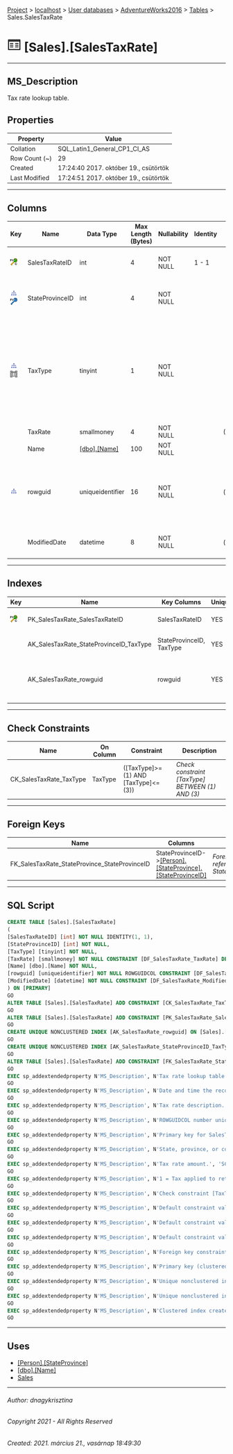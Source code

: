#### 

[Project](../../../../index.md) > [localhost](../../../index.md) > [User databases](../../index.md) > [AdventureWorks2016](../index.md) > [Tables](Tables.md) > Sales.SalesTaxRate

# ![Tables](../../../../Images/Table32.png) [Sales].[SalesTaxRate]

---

## <a name="#description"></a>MS_Description

Tax rate lookup table.

## <a name="#properties"></a>Properties

| Property | Value |
|---|---|
| Collation | SQL_Latin1_General_CP1_CI_AS |
| Row Count (~) | 29 |
| Created | 17:24:40 2017. október 19., csütörtök |
| Last Modified | 17:24:51 2017. október 19., csütörtök |


---

## <a name="#columns"></a>Columns

| Key | Name | Data Type | Max Length (Bytes) | Nullability | Identity | Default | Description |
|---|---|---|---|---|---|---|---|
| [![Cluster Primary Key PK_SalesTaxRate_SalesTaxRateID: SalesTaxRateID](../../../../Images/pkcluster.png)](#indexes) | SalesTaxRateID | int | 4 | NOT NULL | 1 - 1 |  | _Primary key for SalesTaxRate records._ |
| [![Indexes AK_SalesTaxRate_StateProvinceID_TaxType](../../../../Images/Index.png)](#indexes)[![Foreign Keys FK_SalesTaxRate_StateProvince_StateProvinceID: [Person].[StateProvince].StateProvinceID](../../../../Images/fk.png)](#foreignkeys) | StateProvinceID | int | 4 | NOT NULL |  |  | _State, province, or country/region the sales tax applies to._ |
| [![Indexes AK_SalesTaxRate_StateProvinceID_TaxType](../../../../Images/Index.png)](#indexes)[![Check Constraints CK_SalesTaxRate_TaxType : ([TaxType]>=(1) AND [TaxType]<=(3))](../../../../Images/c-constraint.png)](#checkconstraints) | TaxType | tinyint | 1 | NOT NULL |  |  | _1 = Tax applied to retail transactions, 2 = Tax applied to wholesale transactions, 3 = Tax applied to all sales (retail and wholesale) transactions._ |
|  | TaxRate | smallmoney | 4 | NOT NULL |  | ((0.00)) | _Tax rate amount._ |
|  | Name | [[dbo].[Name]](../Programmability/Types/User-Defined_Data_Types/Name.md) | 100 | NOT NULL |  |  | _Tax rate description._ |
| [![Indexes AK_SalesTaxRate_rowguid](../../../../Images/Index.png)](#indexes) | rowguid | uniqueidentifier | 16 | NOT NULL |  | (newid()) | _ROWGUIDCOL number uniquely identifying the record. Used to support a merge replication sample._ |
|  | ModifiedDate | datetime | 8 | NOT NULL |  | (getdate()) | _Date and time the record was last updated._ |


---

## <a name="#indexes"></a>Indexes

| Key | Name | Key Columns | Unique | Description |
|---|---|---|---|---|
| [![Cluster Primary Key PK_SalesTaxRate_SalesTaxRateID: SalesTaxRateID](../../../../Images/pkcluster.png)](#indexes) | PK_SalesTaxRate_SalesTaxRateID | SalesTaxRateID | YES | _Primary key (clustered) constraint_ |
|  | AK_SalesTaxRate_StateProvinceID_TaxType | StateProvinceID, TaxType | YES | _Unique nonclustered index._ |
|  | AK_SalesTaxRate_rowguid | rowguid | YES | _Unique nonclustered index. Used to support replication samples._ |


---

## <a name="#checkconstraints"></a>Check Constraints

| Name | On Column | Constraint | Description |
|---|---|---|---|
| CK_SalesTaxRate_TaxType | TaxType | ([TaxType]>=(1) AND [TaxType]<=(3)) | _Check constraint [TaxType] BETWEEN (1) AND (3)_ |


---

## <a name="#foreignkeys"></a>Foreign Keys

| Name | Columns | Description |
|---|---|---|
| FK_SalesTaxRate_StateProvince_StateProvinceID | StateProvinceID->[[Person].[StateProvince].[StateProvinceID]](StateProvince.md) | _Foreign key constraint referencing StateProvince.StateProvinceID._ |


---

## <a name="#sqlscript"></a>SQL Script

```sql
CREATE TABLE [Sales].[SalesTaxRate]
(
[SalesTaxRateID] [int] NOT NULL IDENTITY(1, 1),
[StateProvinceID] [int] NOT NULL,
[TaxType] [tinyint] NOT NULL,
[TaxRate] [smallmoney] NOT NULL CONSTRAINT [DF_SalesTaxRate_TaxRate] DEFAULT ((0.00)),
[Name] [dbo].[Name] NOT NULL,
[rowguid] [uniqueidentifier] NOT NULL ROWGUIDCOL CONSTRAINT [DF_SalesTaxRate_rowguid] DEFAULT (newid()),
[ModifiedDate] [datetime] NOT NULL CONSTRAINT [DF_SalesTaxRate_ModifiedDate] DEFAULT (getdate())
) ON [PRIMARY]
GO
ALTER TABLE [Sales].[SalesTaxRate] ADD CONSTRAINT [CK_SalesTaxRate_TaxType] CHECK (([TaxType]>=(1) AND [TaxType]<=(3)))
GO
ALTER TABLE [Sales].[SalesTaxRate] ADD CONSTRAINT [PK_SalesTaxRate_SalesTaxRateID] PRIMARY KEY CLUSTERED  ([SalesTaxRateID]) ON [PRIMARY]
GO
CREATE UNIQUE NONCLUSTERED INDEX [AK_SalesTaxRate_rowguid] ON [Sales].[SalesTaxRate] ([rowguid]) ON [PRIMARY]
GO
CREATE UNIQUE NONCLUSTERED INDEX [AK_SalesTaxRate_StateProvinceID_TaxType] ON [Sales].[SalesTaxRate] ([StateProvinceID], [TaxType]) ON [PRIMARY]
GO
ALTER TABLE [Sales].[SalesTaxRate] ADD CONSTRAINT [FK_SalesTaxRate_StateProvince_StateProvinceID] FOREIGN KEY ([StateProvinceID]) REFERENCES [Person].[StateProvince] ([StateProvinceID])
GO
EXEC sp_addextendedproperty N'MS_Description', N'Tax rate lookup table.', 'SCHEMA', N'Sales', 'TABLE', N'SalesTaxRate', NULL, NULL
GO
EXEC sp_addextendedproperty N'MS_Description', N'Date and time the record was last updated.', 'SCHEMA', N'Sales', 'TABLE', N'SalesTaxRate', 'COLUMN', N'ModifiedDate'
GO
EXEC sp_addextendedproperty N'MS_Description', N'Tax rate description.', 'SCHEMA', N'Sales', 'TABLE', N'SalesTaxRate', 'COLUMN', N'Name'
GO
EXEC sp_addextendedproperty N'MS_Description', N'ROWGUIDCOL number uniquely identifying the record. Used to support a merge replication sample.', 'SCHEMA', N'Sales', 'TABLE', N'SalesTaxRate', 'COLUMN', N'rowguid'
GO
EXEC sp_addextendedproperty N'MS_Description', N'Primary key for SalesTaxRate records.', 'SCHEMA', N'Sales', 'TABLE', N'SalesTaxRate', 'COLUMN', N'SalesTaxRateID'
GO
EXEC sp_addextendedproperty N'MS_Description', N'State, province, or country/region the sales tax applies to.', 'SCHEMA', N'Sales', 'TABLE', N'SalesTaxRate', 'COLUMN', N'StateProvinceID'
GO
EXEC sp_addextendedproperty N'MS_Description', N'Tax rate amount.', 'SCHEMA', N'Sales', 'TABLE', N'SalesTaxRate', 'COLUMN', N'TaxRate'
GO
EXEC sp_addextendedproperty N'MS_Description', N'1 = Tax applied to retail transactions, 2 = Tax applied to wholesale transactions, 3 = Tax applied to all sales (retail and wholesale) transactions.', 'SCHEMA', N'Sales', 'TABLE', N'SalesTaxRate', 'COLUMN', N'TaxType'
GO
EXEC sp_addextendedproperty N'MS_Description', N'Check constraint [TaxType] BETWEEN (1) AND (3)', 'SCHEMA', N'Sales', 'TABLE', N'SalesTaxRate', 'CONSTRAINT', N'CK_SalesTaxRate_TaxType'
GO
EXEC sp_addextendedproperty N'MS_Description', N'Default constraint value of GETDATE()', 'SCHEMA', N'Sales', 'TABLE', N'SalesTaxRate', 'CONSTRAINT', N'DF_SalesTaxRate_ModifiedDate'
GO
EXEC sp_addextendedproperty N'MS_Description', N'Default constraint value of NEWID()', 'SCHEMA', N'Sales', 'TABLE', N'SalesTaxRate', 'CONSTRAINT', N'DF_SalesTaxRate_rowguid'
GO
EXEC sp_addextendedproperty N'MS_Description', N'Default constraint value of 0.0', 'SCHEMA', N'Sales', 'TABLE', N'SalesTaxRate', 'CONSTRAINT', N'DF_SalesTaxRate_TaxRate'
GO
EXEC sp_addextendedproperty N'MS_Description', N'Foreign key constraint referencing StateProvince.StateProvinceID.', 'SCHEMA', N'Sales', 'TABLE', N'SalesTaxRate', 'CONSTRAINT', N'FK_SalesTaxRate_StateProvince_StateProvinceID'
GO
EXEC sp_addextendedproperty N'MS_Description', N'Primary key (clustered) constraint', 'SCHEMA', N'Sales', 'TABLE', N'SalesTaxRate', 'CONSTRAINT', N'PK_SalesTaxRate_SalesTaxRateID'
GO
EXEC sp_addextendedproperty N'MS_Description', N'Unique nonclustered index. Used to support replication samples.', 'SCHEMA', N'Sales', 'TABLE', N'SalesTaxRate', 'INDEX', N'AK_SalesTaxRate_rowguid'
GO
EXEC sp_addextendedproperty N'MS_Description', N'Unique nonclustered index.', 'SCHEMA', N'Sales', 'TABLE', N'SalesTaxRate', 'INDEX', N'AK_SalesTaxRate_StateProvinceID_TaxType'
GO
EXEC sp_addextendedproperty N'MS_Description', N'Clustered index created by a primary key constraint.', 'SCHEMA', N'Sales', 'TABLE', N'SalesTaxRate', 'INDEX', N'PK_SalesTaxRate_SalesTaxRateID'
GO

```


---

## <a name="#uses"></a>Uses

* [[Person].[StateProvince]](StateProvince.md)
* [[dbo].[Name]](../Programmability/Types/User-Defined_Data_Types/Name.md)
* [Sales](../Security/Schemas/Sales.md)


---

###### Author:  dnagykrisztina

###### Copyright 2021 - All Rights Reserved

###### Created: 2021. március 21., vasárnap 18:49:30

